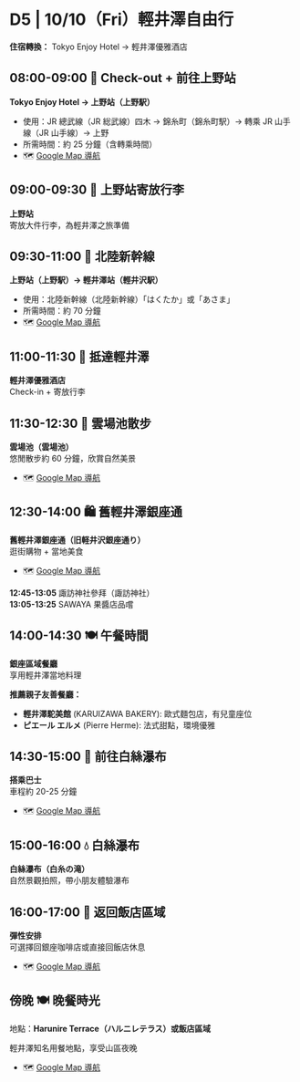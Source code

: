 # D5 | 10/10（Fri）輕井澤自由行

**住宿轉換：** Tokyo Enjoy Hotel → 輕井澤優雅酒店

## **08:00-09:00** 🧳 Check-out + 前往上野站

**Tokyo Enjoy Hotel → 上野站（上野駅）**  

- 使用：JR 總武線（JR 総武線）四木 → 錦糸町（錦糸町駅）→ 轉乘 JR 山手線（JR 山手線）→ 上野
- 所需時間：約 25 分鐘（含轉乘時間）
- 🗺️ [Google Map 導航](https://www.google.com/maps/dir/四ツ木駅/錦糸町駅/上野駅)

## **09:00-09:30** 🧳 上野站寄放行李

**上野站**  
寄放大件行李，為輕井澤之旅準備

## **09:30-11:00** 🚄 北陸新幹線

**上野站（上野駅）→ 輕井澤站（輕井沢駅）**  

- 使用：北陸新幹線（北陸新幹線）「はくたか」或「あさま」
- 所需時間：約 70 分鐘
- 🗺️ [Google Map 導航](https://www.google.com/maps/dir/上野駅/輕井沢駅)

## **11:00-11:30** 🏨 抵達輕井澤

**輕井澤優雅酒店**  
Check-in + 寄放行李

## **11:30-12:30** 🌸 雲場池散步

**雲場池（雲場池）**  
悠閒散步約 60 分鐘，欣賞自然美景

- 🗺️ [Google Map 導航](https://www.google.com/maps/dir/軽井沢駅/雲場池)

## **12:30-14:00** 🛍️ 舊輕井澤銀座通

**舊輕井澤銀座通（旧軽井沢銀座通り）**  
逛街購物 + 當地美食  

- 🗺️ [Google Map 導航](https://www.google.com/maps/dir/雲場池/旧軽井沢銀座通り)

**12:45-13:05** 諏訪神社參拜（諏訪神社）  
**13:05-13:25** SAWAYA 果醬店品嚐  

## **14:00-14:30** 🍽️ 午餐時間

**銀座區域餐廳**  
享用輕井澤當地料理

**推薦親子友善餐廳：**

- **輕井澤駝美館** (KARUIZAWA BAKERY): 歐式麵包店，有兒童座位
- **ピエール エルメ** (Pierre Herme): 法式甜點，環境優雅

## **14:30-15:00** 🚌 前往白絲瀑布

**搭乘巴士**  
車程約 20-25 分鐘

- 🗺️ [Google Map 導航](https://www.google.com/maps/dir/旧軽井沢銀座通り/白糸の滝)

## **15:00-16:00** 💧 白絲瀑布

**白絲瀑布（白糸の滝）**  
自然景觀拍照，帶小朋友體驗瀑布

## **16:00-17:00** 🏨 返回飯店區域

**彈性安排**  
可選擇回銀座咖啡店或直接回飯店休息

- 🗺️ [Google Map 導航](https://www.google.com/maps/dir/白糸の滝/輕井澤優雅酒店)

## **傍晚** 🍽️ 晚餐時光

地點：**Harunire Terrace（ハルニレテラス）或飯店區域**

輕井澤知名用餐地點，享受山區夜晚

- 🗺️ [Google Map 導航](https://www.google.com/maps/dir/輕井澤優雅酒店/ハルニレテラス)

